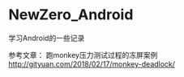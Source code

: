 # NewZero_Android
学习Android的一些记录

 参考文章：
 跑monkey压力测试过程的冻屏案例
　http://gityuan.com/2018/02/17/monkey-deadlock/


